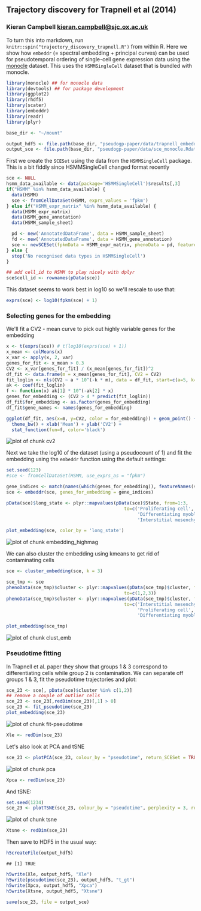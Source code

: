 ## Trajectory discovery for Trapnell et al (2014)
### Kieran Campbell <kieran.campbell@sjc.ox.ac.uk>

To turn this into markdown, run `knitr::spin("trajectory_discovery_trapnell.R")` from
within R.
Here we show how `embeddr` (= spectral embedding + principal curves) can be used for pseudotemporal ordering of single-cell gene expression data using the [monocle](http://cole-trapnell-lab.github.io/monocle-release/) dataset. This uses the `HSMMSingleCell` dataset that is bundled with monocle.


```r
library(monocle) ## for monocle data
library(devtools) ## for package development
library(ggplot2)
library(rhdf5)
library(scater) 
library(embeddr)
library(readr)
library(plyr)

base_dir <- "~/mount"

output_hdf5 <- file.path(base_dir, "pseudogp-paper/data/trapnell_embeddings.h5")
output_sce <- file.path(base_dir, "pseudogp-paper/data/sce_monocle.Rdata")
```

First we create the `SCESet` using the data from the `HSMMSingleCell` package.
This is a bit fiddly since HSMMSingleCell changed format recently


```r
sce <- NULL
hsmm_data_available <- data(package='HSMMSingleCell')$results[,3]
if("HSMM" %in% hsmm_data_available) {
  data(HSMM)
  sce <- fromCellDataSet(HSMM, exprs_values = 'fpkm')
} else if("HSMM_expr_matrix" %in% hsmm_data_available) {
  data(HSMM_expr_matrix)
  data(HSMM_gene_annotation)
  data(HSMM_sample_sheet)

  pd <- new('AnnotatedDataFrame', data = HSMM_sample_sheet)
  fd <- new('AnnotatedDataFrame', data = HSMM_gene_annotation)
  sce <- newSCESet(fpkmData = HSMM_expr_matrix, phenoData = pd, featureData = fd)
} else {
  stop('No recognised data types in HSMMSingleCell')
}

## add cell_id to HSMM to play nicely with dplyr
sce$cell_id <- rownames(pData(sce))
```

This dataset seems to work best in log10 so we'll rescale to use that:


```r
exprs(sce) <- log10(fpkm(sce) + 1)
```

### Selecting genes for the embedding
We'll fit a CV2 - mean curve to pick out highly variable genes for the embedding


```r
x <- t(exprs(sce)) # t(log10(exprs(sce) + 1))
x_mean <- colMeans(x)
x_var <- apply(x, 2, var)
genes_for_fit <- x_mean > 0.3
CV2 <- x_var[genes_for_fit] / (x_mean[genes_for_fit])^2
df_fit <- data.frame(m = x_mean[genes_for_fit], CV2 = CV2)
fit_loglin <- nls(CV2 ~ a * 10^(-k * m), data = df_fit, start=c(a=5, k=1)) 
ak <- coef(fit_loglin)
f <- function(x) ak[1] * 10^(-ak[2] * x) 
genes_for_embedding <- (CV2 > 4 * predict(fit_loglin))
df_fit$for_embedding <- as.factor(genes_for_embedding)
df_fit$gene_names <- names(genes_for_embedding)

ggplot(df_fit, aes(x=m, y=CV2, color = for_embedding)) + geom_point() +
  theme_bw() + xlab('Mean') + ylab('CV2') + 
  stat_function(fun=f, color='black')
```

![plot of chunk cv2](figure/cv2-1.png) 

Next we take the log10 of the dataset (using a pseudocount of 1) and fit the embedding using the `embeddr` function using the default settings:


```r
set.seed(123)
#sce <- fromCellDataSet(HSMM, use_exprs_as = "fpkm")

gene_indices <- match(names(which(genes_for_embedding)), featureNames(sce))
sce <- embeddr(sce, genes_for_embedding = gene_indices)

pData(sce)$long_state <- plyr::mapvalues(pData(sce)$State, from=1:3,
                                            to=c('Proliferating cell',
                                                 'Differentiating myoblast',
                                                 'Interstitial mesenchymal cell'))

plot_embedding(sce, color_by = 'long_state')
```

![plot of chunk embedding_highmag](figure/embedding_highmag-1.png) 

We can also cluster the embedding using kmeans to get rid of contaminating cells


```r
sce <- cluster_embedding(sce, k = 3)

sce_tmp <- sce
phenoData(sce_tmp)$cluster <- plyr::mapvalues(pData(sce_tmp)$cluster, from=c(3, 1, 2),
                                            to=c(1,2,3))
phenoData(sce_tmp)$cluster <- plyr::mapvalues(pData(sce_tmp)$cluster, from=1:3,
                                            to=c('Interstitial mesenchymal cell',
                                                 'Proliferating cell',
                                                 'Differentiating myoblast'))

plot_embedding(sce_tmp)
```

![plot of chunk clust_emb](figure/clust_emb-1.png) 

### Pseudotime fitting
In  Trapnell et al. paper they show that groups 1 & 3 correspond 
to differentiating cells while group 2 is contamination. 
We can separate off groups 1 & 3, fit the pseudotime trajectories and plot:


```r
sce_23 <- sce[, pData(sce)$cluster %in% c(1,2)]
## remove a couple of outlier cells
sce_23 <- sce_23[,redDim(sce_23)[,1] > 0]
sce_23 <- fit_pseudotime(sce_23)
plot_embedding(sce_23)
```

![plot of chunk fit-pseudotime](figure/fit-pseudotime-1.png) 

```r
Xle <- redDim(sce_23)
```

Let's also look at PCA and tSNE


```r
sce_23 <- plotPCA(sce_23, colour_by = "pseudotime", return_SCESet = TRUE)
```

![plot of chunk pca](figure/pca-1.png) 

```r
Xpca <- redDim(sce_23)
```

And tSNE:


```r
set.seed(1234)
sce_23 <- plotTSNE(sce_23, colour_by = "pseudotime", perplexity = 3, return_SCESet = TRUE)
```

![plot of chunk tsne](figure/tsne-1.png) 

```r
Xtsne <- redDim(sce_23)
```

Then save to HDF5 in the usual way:



```r
h5createFile(output_hdf5)
```

```
## [1] TRUE
```

```r
h5write(Xle, output_hdf5, "Xle")
h5write(pseudotime(sce_23), output_hdf5, "t_gt")
h5write(Xpca, output_hdf5, "Xpca")
h5write(Xtsne, output_hdf5, "Xtsne")

save(sce_23, file = output_sce)
```

